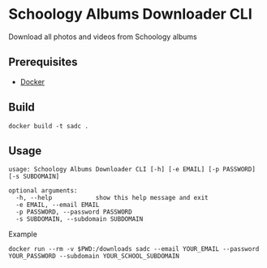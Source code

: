 # Schoology Albums Downloader CLI

Download all photos and videos from Schoology albums

## Prerequisites

* [Docker](https://docs.docker.com/get-docker/)

## Build

```shell
docker build -t sadc .
```

## Usage

```shell
usage: Schoology Albums Downloader CLI [-h] [-e EMAIL] [-p PASSWORD] [-s SUBDOMAIN]

optional arguments:
  -h, --help            show this help message and exit
  -e EMAIL, --email EMAIL
  -p PASSWORD, --password PASSWORD
  -s SUBDOMAIN, --subdomain SUBDOMAIN
```

Example

```shell
docker run --rm -v $PWD:/downloads sadc --email YOUR_EMAIL --password YOUR_PASSWORD --subdomain YOUR_SCHOOL_SUBDOMAIN
```